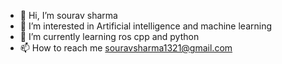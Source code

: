 - 👋 Hi, I’m sourav sharma
- 👀 I’m interested in Artificial intelligence and machine learning 
- 🌱 I’m currently learning ros cpp and python
- 📫 How to reach me souravsharma1321@gmail.com

<!---
ss-sharp123/ss-sharp123 is a ✨ special ✨ repository because its `README.md` (this file) appears on your GitHub profile.
You can click the Preview link to take a look at your changes.
--->
